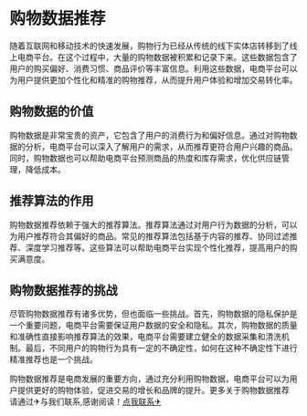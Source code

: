 # 购物数据推荐

随着互联网和移动技术的快速发展，购物行为已经从传统的线下实体店转移到了线上电商平台。在这个过程中，大量的购物数据被积累和记录下来。这些数据包含了用户的购买偏好、消费习惯、商品评价等丰富信息。利用这些数据，电商平台可以为用户提供更加个性化和精准的购物推荐，从而提升用户体验和增加交易转化率。

## 购物数据的价值

购物数据是非常宝贵的资产，它包含了用户的消费行为和偏好信息。通过对购物数据的分析，电商平台可以深入了解用户的需求，从而推荐更符合用户兴趣的商品。同时，购物数据也可以帮助电商平台预测商品的热度和库存需求，优化供应链管理，降低成本。

## 推荐算法的作用

购物数据推荐依赖于强大的推荐算法。推荐算法通过对用户行为数据的分析，可以为用户推荐符合其偏好的商品。常见的推荐算法包括基于内容的推荐、协同过滤推荐、深度学习推荐等。这些算法可以帮助电商平台实现个性化推荐，提高用户的购买满意度。

## 购物数据推荐的挑战

尽管购物数据推荐有诸多优势，但也面临一些挑战。首先，购物数据的隐私保护是一个重要问题，电商平台需要保证用户数据的安全和隐私。其次，购物数据的质量和准确性直接影响推荐算法的效果，电商平台需要建立健全的数据采集和清洗机制。最后，不同用户的购物行为具有一定的不确定性，如何在这种不确定性下进行精准推荐也是一个挑战。

购物数据推荐是电商发展的重要方向，通过充分利用购物数据，电商平台可以为用户提供更好的购物体验，促进交易的增长和品牌的提升。更多关于购物数据推荐 请通过✈与我们联系,感谢阅读！[点我联系✈](https://faq.G208.com)